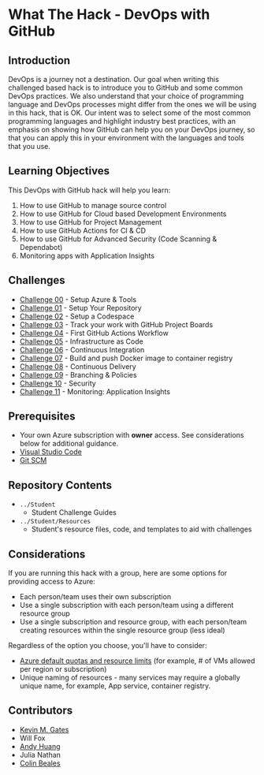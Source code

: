 # What The Hack - DevOps with GitHub

## Introduction
DevOps is a journey not a destination. Our goal when writing this challenged based hack is to introduce you to GitHub and some common DevOps practices. We also understand that your choice of programming language and DevOps processes might differ from the ones we will be using in this hack, that is OK. Our intent was to select some of the most common programming languages and highlight industry best practices, with an emphasis on showing how GitHub can help you on your DevOps journey, so that you can apply this in your environment with the languages and tools that you use.

## Learning Objectives

This DevOps with GitHub hack will help you learn:
1. How to use GitHub to manage source control
2. How to use GitHub for Cloud based Development Environments
3. How to use GitHub for Project Management
4. How to use GitHub Actions for CI & CD
5. How to use GitHub for Advanced Security (Code Scanning & Dependabot)
6. Monitoring apps with Application Insights

## Challenges
 - [Challenge 00](./Student/Challenge-00.md) - Setup Azure & Tools
 - [Challenge 01](./Student/Challenge-01.md) - Setup Your Repository
 - [Challenge 02](./Student/Challenge-02.md) - Setup a Codespace
 - [Challenge 03](./Student/Challenge-03.md) - Track your work with GitHub Project Boards
 - [Challenge 04](./Student/Challenge-04.md) - First GitHub Actions Workflow
 - [Challenge 05](./Student/Challenge-05.md) - Infrastructure as Code
 - [Challenge 06](./Student/Challenge-06.md) - Continuous Integration
 - [Challenge 07](./Student/Challenge-07.md) - Build and push Docker image to container registry
 - [Challenge 08](./Student/Challenge-08.md) - Continuous Delivery
 - [Challenge 09](./Student/Challenge-09.md) - Branching & Policies
 - [Challenge 10](./Student/Challenge-10.md) - Security
 - [Challenge 11](./Student/Challenge-11.md) - Monitoring: Application Insights


## Prerequisites
- Your own Azure subscription with **owner** access. See considerations below for additional guidance.
- [Visual Studio Code](https://code.visualstudio.com)
- [Git SCM](https://git-scm.com/download)

## Repository Contents
- `../Student`
  - Student Challenge Guides
- `../Student/Resources`
  - Student's resource files, code, and templates to aid with challenges

## Considerations

If you are running this hack with a group, here are some options for providing access to Azure:
- Each person/team uses their own subscription
- Use a single subscription with each person/team using a different resource group
- Use a single subscription and resource group, with each person/team creating resources within the single resource group (less ideal)

Regardless of the option you choose, you'll have to consider:
- [Azure default quotas and resource limits](https://docs.microsoft.com/en-us/azure/azure-resource-manager/management/azure-subscription-service-limits) (for example, # of VMs allowed per region or subscription)
- Unique naming of resources - many services may require a globally unique name, for example, App service, container registry.

## Contributors
- [Kevin M. Gates](https://github.com/kevinmgates)
- Will Fox
- [Andy Huang](https://github.com/whowong)
- Julia Nathan
- [Colin Beales](https://github.com/colinbeales/)
